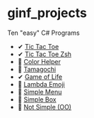 # ginf_projects
Ten "easy" C# Programs

- ✔ [Tic Tac Toe](https://github.com/IxI-Enki/ginf_projects/tree/main/tic_tac_toe)  
- ✔ [Tic Tac Toe Zsh](https://github.com/IxI-Enki/ginf_projects/tree/main/tic_tac_toe_zsh)
- 📌 [Color Helper](https://github.com/IxI-Enki/ginf_projects/tree/main/color_helper)  
- 📌 [Tamagochi](https://github.com/IxI-Enki/ginf_projects/tree/main/tamagochi)  
- ✔ [Game of Life](https://github.com/IxI-Enki/ginf_projects/tree/main/tamagochi)  
- 📌 [Lambda Emoji](https://github.com/IxI-Enki/ginf_projects/tree/main/lambda_emoji)  
- 📌 [Simple Menu]()  
- 📌 [Simple Box]()  
- 📌 [Not Simple (OO)]()  
